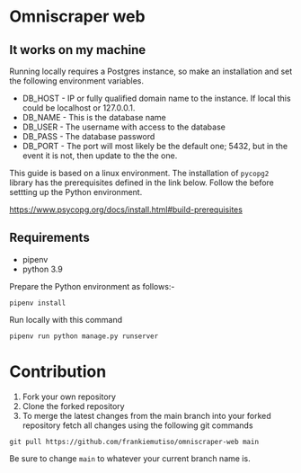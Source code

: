 # Omniscraper web


## It works on my machine

Running locally requires a Postgres instance, so make an installation and set the following environment variables.

 - DB_HOST - IP or fully qualified domain name to the instance. If local this could be localhost or 127.0.0.1. 
 - DB_NAME - This is the database name
 - DB_USER - The username with access to the database
 - DB_PASS - The database password
 - DB_PORT - The port will most likely be the default one; 5432, but in the event it is not, then update to the the one.

This guide is based on a linux environment. The installation of `pycopg2` library has the prerequisites defined in the link below. Follow the before settting up the Python environment.

https://www.psycopg.org/docs/install.html#build-prerequisites

## Requirements
 - pipenv
 - python 3.9

Prepare the Python environment as follows:-

```
pipenv install 
```

Run locally with this command

```
pipenv run python manage.py runserver
```


# Contribution

1. Fork your own repository
2. Clone the forked repository
3. To merge the latest changes from the main branch into your forked repository fetch all changes using the following git commands

```
git pull https://github.com/frankiemutiso/omniscraper-web main 
```

Be sure to change `main` to whatever your current branch name is.
